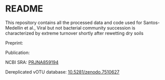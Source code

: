 # README
This repository contains all the processed data and code used for Santos-Medellin et al., Viral but not bacterial community succession is characterized by extreme turnover shortly after rewetting dry soils

Preprint: 

Publication: 

NCBI SRA: [PRJNA859194](https://www.ncbi.nlm.nih.gov/bioproject/PRJNA859194)

Dereplicated vOTU database: [10.5281/zenodo.7510627](https://doi.org/10.5281/zenodo.7510627)